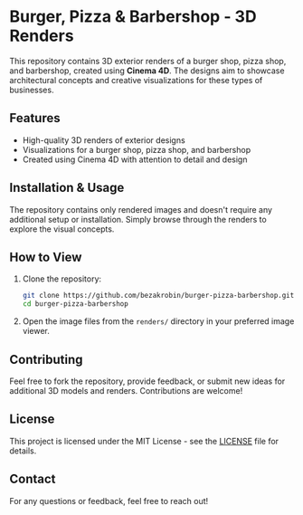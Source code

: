 # Burger, Pizza & Barbershop - 3D Renders

This repository contains 3D exterior renders of a burger shop, pizza shop, and barbershop, created using **Cinema 4D**. The designs aim to showcase architectural concepts and creative visualizations for these types of businesses.

## Features

- High-quality 3D renders of exterior designs
- Visualizations for a burger shop, pizza shop, and barbershop
- Created using Cinema 4D with attention to detail and design

## Installation & Usage

The repository contains only rendered images and doesn't require any additional setup or installation. Simply browse through the renders to explore the visual concepts.

## How to View

1. Clone the repository:
    ```bash
    git clone https://github.com/bezakrobin/burger-pizza-barbershop.git
    cd burger-pizza-barbershop
    ```

2. Open the image files from the `renders/` directory in your preferred image viewer.

## Contributing

Feel free to fork the repository, provide feedback, or submit new ideas for additional 3D models and renders. Contributions are welcome!

## License

This project is licensed under the MIT License - see the [LICENSE](LICENSE) file for details.

## Contact

For any questions or feedback, feel free to reach out!

